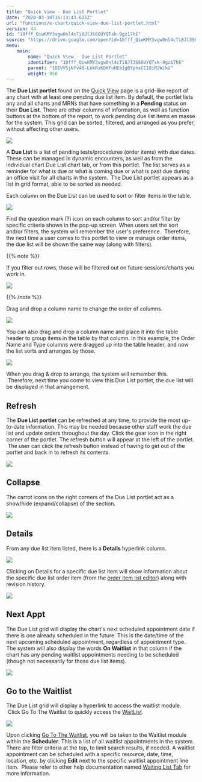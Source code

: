 ```yaml
---
title: "Quick View - Due List Portlet"
date: "2020-03-10T16:13:43.615Z"
url: "functions/e-chart/quick-view-due-list-portlet.html"
version: 44
id: "10fff_QiwKMY3vgw0nl4cTi8Jl3S6OUYQTsk-9gz17hE"
source: "https://drive.google.com/open?id=10fff_QiwKMY3vgw0nl4cTi8Jl3S6OUYQTsk-9gz17hE"
menu:
    main:
        name: "Quick View - Due List Portlet"
        identifier: "10fff_QiwKMY3vgw0nl4cTi8Jl3S6OUYQTsk-9gz17hE"
        parent: "1DIVVSjNfv48-LekRsKDHFuHEm1gBYphsCC18iR2WikU"
        weight: 950
---
```

The **Due List portlet** found on the [Quick View](https://system/) page is a grid-like report of any chart with at least one pending due list item. By default, the portlet lists any and all charts and MRNs that have something in a **Pending** status on their **Due List**. There are other columns of information, as well as function buttons at the bottom of the report, to work pending due list items en masse for the system. This grid can be sorted, filtered, and arranged as you prefer, without affecting other users.



![](quick-view-due-list-portlet.images/image5.png)



A **Due List** is a list of pending tests/procedures (order items) with due dates. These can be managed in dynamic encounters, as well as from the individual chart Due List chart tab, or from this portlet. The list serves as a reminder for what is due or what is coming due or what is past due during an office visit for all charts in the system.  The Due List portlet appears as a list in grid format, able to be sorted as needed.

Each column on the Due List can be used to sort or filter items in the table.



![](quick-view-due-list-portlet.images/image11.png)



Find the question mark (?) icon on each column to sort and/or filter by specific criteria shown in the pop-up screen. When users set the sort and/or filters, the system will remember the user's preference.  Therefore, the next time a user comes to this portlet to view or manage order items, the due list will be shown the same way (along with filters).

{{% note %}}

If you filter out rows, those will be filtered out on future sessions/charts you work in.



![](quick-view-due-list-portlet.images/image7.png)



{{% /note %}}


Drag and drop a column name to change the order of columns.



![](quick-view-due-list-portlet.images/image10.png)



You can also drag and drop a column name and place it into the table header to group items in the table by that column. In this example, the Order Name and Type columns were dragged up into the table header, and now the list sorts and arranges by those.



![](quick-view-due-list-portlet.images/image9.png)



When you drag & drop to arrange, the system will remember this.  Therefore, next time you come to view this Due List portlet, the due list will be displayed in that arrangement.  

## Refresh

The **Due List portlet** can be refreshed at any time, to provide the most up-to-date information. This may be needed because other staff work the due list and update orders throughout the day. Click the gear icon in the right corner of the portlet. The refresh button will appear at the left of the portlet.  The user can click the refresh button instead of having to get out of the portlet and back in to refresh its contents.



![](quick-view-due-list-portlet.images/image6.png)



## Collapse

The carrot icons on the right corners of the Due List portlet act as a show/hide (expand/collapse) of the section.



![](quick-view-due-list-portlet.images/image2.png)



## Details

From any due list item listed, there is a **Details** hyperlink column.  



![](quick-view-due-list-portlet.images/image8.png)



Clicking on Details for a specific due list item will show information about the specific due list order item (from the [order item list editor](https://system/?f=orders&s=list_editor&t=List+Editor&tabmodule=admin&tabselect=Orders-List+Editor)) along with revision history.



![](quick-view-due-list-portlet.images/image3.png)



## Next Appt

The Due List grid will display the chart's next scheduled appointment date if there is one already scheduled in the future. This is the date/time of the next upcoming scheduled appointment, regardless of appointment type. The system will also display the words **On Waitlist** in that column if the chart has any pending waitlist appointments needing to be scheduled (though not necessarily for those due list items).



![](quick-view-due-list-portlet.images/image1.png)



## Go to the Waitlist

The Due List grid will display a hyperlink to access the waitlist module.  Click Go To The Waitlist to quickly access the [WaitList](https://system/?func=scheduler&s=wait_list).



![](quick-view-due-list-portlet.images/image4.png)



Upon clicking [Go To The Waitlist](https://system/?func=scheduler&s=wait_list), you will be taken to the Waitlist module within the **Scheduler**. This is a list of all waitlist appointments in the system. There are filter criteria at the top, to limit search results, if needed. A waitlist appointment can be scheduled with a specific resource, date, time, location, etc. by clicking **Edit** next to the specific waitlist appointment line item.  Please refer to other help documentation named [Waiting List Tab](../scheduling/waiting-list-tab.html) for more information.



